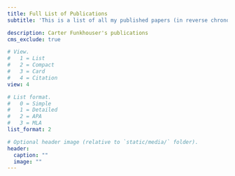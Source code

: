 ```yaml
---
title: Full List of Publications
subtitle: 'This is a list of all my published papers (in reverse chronological order) with links to PDF versions, preprints/postprints, data, and code whenever possible.'

description: Carter Funkhouser's publications
cms_exclude: true

# View.
#   1 = List
#   2 = Compact
#   3 = Card
#   4 = Citation
view: 4

# List format.
#   0 = Simple
#   1 = Detailed
#   2 = APA
#   3 = MLA
list_format: 2

# Optional header image (relative to `static/media/` folder).
header:
  caption: ""
  image: ""
---
```

